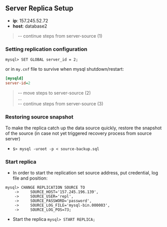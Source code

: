 ## Server Replica Setup
- **ip**: 157.245.52.72
- **host**: database2

> -- continue steps from server-source (1)

### Setting replication configuration
`mysql> SET GLOBAL server_id = 2;`

or in `my.cnf` file to survive when mysql shutdown/restart:

```ini
[mysqld]
server-id=2
```

> -- move steps to server-source (2)\
> ...\
> -- continue steps from server-source (3)

### Restoring source snapshot
To make the replica catch up the data source quickly, restore the snapshot of the source 
(in case not yet triggered recovery process from source server)
- `$> mysql -uroot -p < source-backup.sql`

### Start replica
- In order to start the replication set source address, put credential, log file and position:
```mysql
mysql> CHANGE REPLICATION SOURCE TO
    ->     SOURCE_HOST='157.245.196.139',
    ->     SOURCE_USER='repl',
    ->     SOURCE_PASSWORD='password',
    ->     SOURCE_LOG_FILE='mysql-bin.000003',
    ->     SOURCE_LOG_POS=73;
```
- Start the replica `mysql> START REPLICA;`
